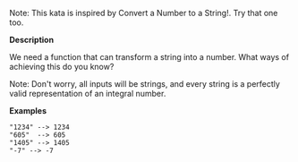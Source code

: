 Note: This kata is inspired by Convert a Number to a String!. Try that one too.

**Description**

We need a function that can transform a string into a number. What ways of achieving this do you know?

Note: Don't worry, all inputs will be strings, and every string is a perfectly valid representation of an integral number.

**Examples**
```
"1234" --> 1234
"605"  --> 605
"1405" --> 1405
"-7" --> -7
```
